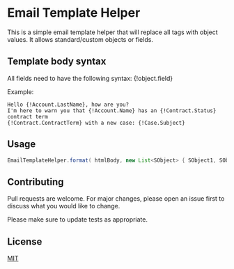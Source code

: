 # Email Template Helper

This is a simple email template helper that will replace all tags with object values.
It allows standard/custom objects or fields.

## Template body syntax
All fields need to have the following syntax: {!object.field}

Example:
```
Hello {!Account.LastName}, how are you? 
I'm here to warn you that {!Account.Name} has an {!Contract.Status} contract term 
{!Contract.ContractTerm} with a new case: {!Case.Subject}
```

## Usage

```java
EmailTemplateHelper.format( htmlBody, new List<SObject> { SObject1, SObject2, CustomSObject3 } );
```

## Contributing
Pull requests are welcome. For major changes, please open an issue first to discuss what you would like to change.

Please make sure to update tests as appropriate.

## License
[MIT](https://choosealicense.com/licenses/mit/)
